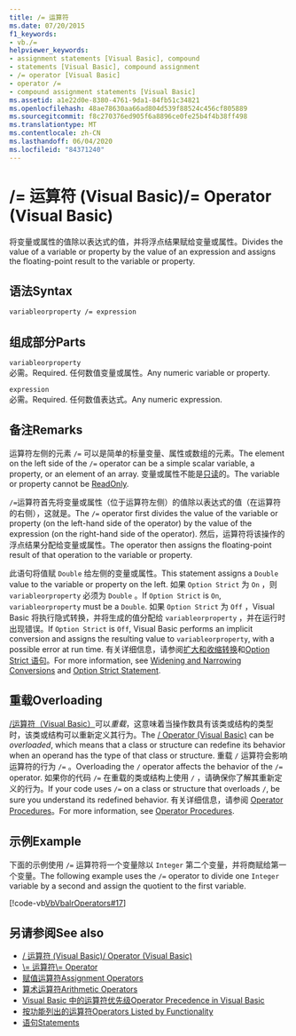 ```yaml
---
title: /= 运算符
ms.date: 07/20/2015
f1_keywords:
- vb./=
helpviewer_keywords:
- assignment statements [Visual Basic], compound
- statements [Visual Basic], compound assignment
- /= operator [Visual Basic]
- operator /=
- compound assignment statements [Visual Basic]
ms.assetid: a1e22d0e-8380-4761-9da1-84fb51c34821
ms.openlocfilehash: 48ae78630aa66ad804d539f88524c456cf805889
ms.sourcegitcommit: f8c270376ed905f6a8896ce0fe25b4f4b38ff498
ms.translationtype: MT
ms.contentlocale: zh-CN
ms.lasthandoff: 06/04/2020
ms.locfileid: "84371240"
---
```

# <a name="-operator-visual-basic"></a><span data-ttu-id="05239-102">/= 运算符 (Visual Basic)</span><span class="sxs-lookup"><span data-stu-id="05239-102">/= Operator (Visual Basic)</span></span>
<span data-ttu-id="05239-103">将变量或属性的值除以表达式的值，并将浮点结果赋给变量或属性。</span><span class="sxs-lookup"><span data-stu-id="05239-103">Divides the value of a variable or property by the value of an expression and assigns the floating-point result to the variable or property.</span></span>  
  
## <a name="syntax"></a><span data-ttu-id="05239-104">语法</span><span class="sxs-lookup"><span data-stu-id="05239-104">Syntax</span></span>  
  
```vb  
variableorproperty /= expression  
```  
  
## <a name="parts"></a><span data-ttu-id="05239-105">组成部分</span><span class="sxs-lookup"><span data-stu-id="05239-105">Parts</span></span>  
 `variableorproperty`  
 <span data-ttu-id="05239-106">必需。</span><span class="sxs-lookup"><span data-stu-id="05239-106">Required.</span></span> <span data-ttu-id="05239-107">任何数值变量或属性。</span><span class="sxs-lookup"><span data-stu-id="05239-107">Any numeric variable or property.</span></span>  
  
 `expression`  
 <span data-ttu-id="05239-108">必需。</span><span class="sxs-lookup"><span data-stu-id="05239-108">Required.</span></span> <span data-ttu-id="05239-109">任何数值表达式。</span><span class="sxs-lookup"><span data-stu-id="05239-109">Any numeric expression.</span></span>  
  
## <a name="remarks"></a><span data-ttu-id="05239-110">备注</span><span class="sxs-lookup"><span data-stu-id="05239-110">Remarks</span></span>  
 <span data-ttu-id="05239-111">运算符左侧的元素 `/=` 可以是简单的标量变量、属性或数组的元素。</span><span class="sxs-lookup"><span data-stu-id="05239-111">The element on the left side of the `/=` operator can be a simple scalar variable, a property, or an element of an array.</span></span> <span data-ttu-id="05239-112">变量或属性不能是[只读](../modifiers/readonly.md)的。</span><span class="sxs-lookup"><span data-stu-id="05239-112">The variable or property cannot be [ReadOnly](../modifiers/readonly.md).</span></span>  
  
 <span data-ttu-id="05239-113">`/=`运算符首先将变量或属性（位于运算符左侧）的值除以表达式的值（在运算符的右侧），这就是。</span><span class="sxs-lookup"><span data-stu-id="05239-113">The `/=` operator first divides the value of the variable or property (on the left-hand side of the operator) by the value of the expression (on the right-hand side of the operator).</span></span> <span data-ttu-id="05239-114">然后，运算符将该操作的浮点结果分配给变量或属性。</span><span class="sxs-lookup"><span data-stu-id="05239-114">The operator then assigns the floating-point result of that operation to the variable or property.</span></span>  
  
 <span data-ttu-id="05239-115">此语句将值赋 `Double` 给左侧的变量或属性。</span><span class="sxs-lookup"><span data-stu-id="05239-115">This statement assigns a `Double` value to the variable or property on the left.</span></span> <span data-ttu-id="05239-116">如果 `Option Strict` 为 `On` ，则 `variableorproperty` 必须为 `Double` 。</span><span class="sxs-lookup"><span data-stu-id="05239-116">If `Option Strict` is `On`, `variableorproperty` must be a `Double`.</span></span> <span data-ttu-id="05239-117">如果 `Option Strict` 为 `Off` ，Visual Basic 将执行隐式转换，并将生成的值分配给 `variableorproperty` ，并在运行时出现错误。</span><span class="sxs-lookup"><span data-stu-id="05239-117">If `Option Strict` is `Off`, Visual Basic performs an implicit conversion and assigns the resulting value to `variableorproperty`, with a possible error at run time.</span></span> <span data-ttu-id="05239-118">有关详细信息，请参阅[扩大和收缩转换](../../programming-guide/language-features/data-types/widening-and-narrowing-conversions.md)和[Option Strict 语句](../statements/option-strict-statement.md)。</span><span class="sxs-lookup"><span data-stu-id="05239-118">For more information, see [Widening and Narrowing Conversions](../../programming-guide/language-features/data-types/widening-and-narrowing-conversions.md) and [Option Strict Statement](../statements/option-strict-statement.md).</span></span>  
  
## <a name="overloading"></a><span data-ttu-id="05239-119">重载</span><span class="sxs-lookup"><span data-stu-id="05239-119">Overloading</span></span>  
 <span data-ttu-id="05239-120">[/运算符（Visual Basic）](floating-point-division-operator.md)可以*重载*，这意味着当操作数具有该类或结构的类型时，该类或结构可以重新定义其行为。</span><span class="sxs-lookup"><span data-stu-id="05239-120">The [/ Operator (Visual Basic)](floating-point-division-operator.md) can be *overloaded*, which means that a class or structure can redefine its behavior when an operand has the type of that class or structure.</span></span> <span data-ttu-id="05239-121">重载 `/` 运算符会影响运算符的行为 `/=` 。</span><span class="sxs-lookup"><span data-stu-id="05239-121">Overloading the `/` operator affects the behavior of the `/=` operator.</span></span> <span data-ttu-id="05239-122">如果你的代码 `/=` 在重载的类或结构上使用 `/` ，请确保你了解其重新定义的行为。</span><span class="sxs-lookup"><span data-stu-id="05239-122">If your code uses `/=` on a class or structure that overloads `/`, be sure you understand its redefined behavior.</span></span> <span data-ttu-id="05239-123">有关详细信息，请参阅 [Operator Procedures](../../programming-guide/language-features/procedures/operator-procedures.md)。</span><span class="sxs-lookup"><span data-stu-id="05239-123">For more information, see [Operator Procedures](../../programming-guide/language-features/procedures/operator-procedures.md).</span></span>  
  
## <a name="example"></a><span data-ttu-id="05239-124">示例</span><span class="sxs-lookup"><span data-stu-id="05239-124">Example</span></span>  
 <span data-ttu-id="05239-125">下面的示例使用 `/=` 运算符将一个变量除以 `Integer` 第二个变量，并将商赋给第一个变量。</span><span class="sxs-lookup"><span data-stu-id="05239-125">The following example uses the `/=` operator to divide one `Integer` variable by a second and assign the quotient to the first variable.</span></span>  
  
 [!code-vb[VbVbalrOperators#17](~/samples/snippets/visualbasic/VS_Snippets_VBCSharp/VbVbalrOperators/VB/Class1.vb#17)]  
  
## <a name="see-also"></a><span data-ttu-id="05239-126">另请参阅</span><span class="sxs-lookup"><span data-stu-id="05239-126">See also</span></span>

- [<span data-ttu-id="05239-127">/ 运算符 (Visual Basic)</span><span class="sxs-lookup"><span data-stu-id="05239-127">/ Operator (Visual Basic)</span></span>](floating-point-division-operator.md)
- [<span data-ttu-id="05239-128">\\= 运算符</span><span class="sxs-lookup"><span data-stu-id="05239-128">\\= Operator</span></span>](integer-division-assignment-operator.md)
- [<span data-ttu-id="05239-129">赋值运算符</span><span class="sxs-lookup"><span data-stu-id="05239-129">Assignment Operators</span></span>](assignment-operators.md)
- [<span data-ttu-id="05239-130">算术运算符</span><span class="sxs-lookup"><span data-stu-id="05239-130">Arithmetic Operators</span></span>](arithmetic-operators.md)
- [<span data-ttu-id="05239-131">Visual Basic 中的运算符优先级</span><span class="sxs-lookup"><span data-stu-id="05239-131">Operator Precedence in Visual Basic</span></span>](operator-precedence.md)
- [<span data-ttu-id="05239-132">按功能列出的运算符</span><span class="sxs-lookup"><span data-stu-id="05239-132">Operators Listed by Functionality</span></span>](operators-listed-by-functionality.md)
- [<span data-ttu-id="05239-133">语句</span><span class="sxs-lookup"><span data-stu-id="05239-133">Statements</span></span>](../../programming-guide/language-features/statements.md)
